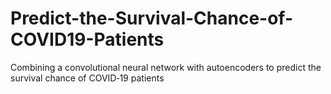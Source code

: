 # Predict-the-Survival-Chance-of-COVID19-Patients
 Combining a convolutional neural network with autoencoders to predict the survival chance of COVID‑19 patients
